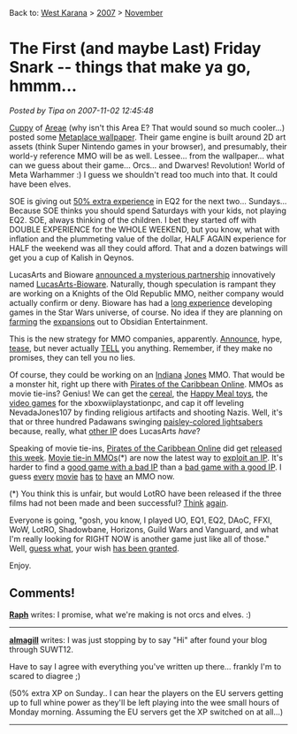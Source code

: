 Back to: [West Karana](/posts/westkarana.md) > [2007](/posts/2007/westkarana.md) > [November](./westkarana.md)
# The First (and maybe Last) Friday Snark -- things that make ya go, hmmm...

*Posted by Tipa on 2007-11-02 12:45:48*

[Cuppy](http://www.cuppycake.org/?p=284) of [Areae](http://areae.net) (why isn't this Area E? That would sound so much cooler...) posted some [Metaplace wallpaper](http://www.metaplace.com/blog/13.html). Their game engine is built around 2D art assets (think Super Nintendo games in your browser), and presumably, their world-y reference MMO will be as well. Lessee... from the wallpaper... what can we guess about their game... Orcs... and Dwarves! Revolution! World of Meta Warhammer :) I guess we shouldn't read too much into that. It could have been elves.

SOE is giving out [50% extra experience](http://ogrebear.com/?p=270) in EQ2 for the next two... Sundays... Because SOE thinks you should spend Saturdays with your kids, not playing EQ2. SOE, always thinking of the children. I bet they started off with DOUBLE EXPERIENCE for the WHOLE WEEKEND, but you know, what with inflation and the plummeting value of the dollar, HALF AGAIN experience for HALF the weekend was all they could afford. That and a dozen batwings will get you a cup of Kalish in Qeynos.

LucasArts and Bioware [announced a mysterious partnership](http://www.mmocrunch.com/?p=20) innovatively named [LucasArts-Bioware](http://www.lucasartsbioware.com/). Naturally, though speculation is rampant they are working on a Knights of the Old Republic MMO, neither company would actually confirm or deny. Bioware has had a [long experience](http://www.obsidianent.com/press_releases/nwn2_announcement.html) developing games in the Star Wars universe, of course. No idea if they are planning on [farming](http://en.wikipedia.org/wiki/Star_Wars:_Knights_of_the_Old_Republic_II:_The_Sith_Lords) the [expansions](http://en.wikipedia.org/wiki/Neverwinter_Nights_2) out to Obsidian Entertainment.

This is the new strategy for MMO companies, apparently. [Announce](http://www.38studios.com/press/Release_38atSDCC_FINAL_071707%20_4_.pdf), hype, [tease](http://www.google.com/url?sa=t&ct=res&cd=4&url=http%3A%2F%2Fwww.totalvideogames.com%2Fnews%2FBlizzard_Planning_New_Next-Gen_MMO_11546_6617_0.htm&ei=_0IrR72oAaDkeuariZ0I&usg=AFQjCNGoZlx1X9ZU_0XfHzoYFN_mDMZ4SQ&sig2=keb-mdZDqOaLR6TRFZrboA), but never actually [TELL](http://forums.f13.net/index.php?topic=11052.msg362563#msg362563) you anything. Remember, if they make no promises, they can tell you no lies.

Of course, they could be working on an [Indiana](http://www.lucasarts.com/games/legoindianajones/) [Jones](http://en.wikipedia.org/wiki/Indiana_Jones_and_the_Last_Crusade:_The_Graphic_Adventure) MMO. That would be a monster hit, right up there with [Pirates of the Caribbean Online](http://disney.go.com/pirates/online/). MMOs as movie tie-ins? Genius! We can get the [cereal](http://www.gamasutra.com/features/20040218/mobbs_01.shtml), the [Happy Meal toys](http://www.portfolio.com/views/blogs/the-hollywood-deal/2007/06/18/indiana-jones-and-the-search-for-new-product), the [video games](http://www.lucasarts.com/games/indianajones/) for the xboxwiiplaystationpc, and cap it off leveling NevadaJones107 by finding religious artifacts and shooting Nazis. Well, it's that or three hundred Padawans swinging [paisley-colored lightsabers](http://xbox.ign.com/articles/563/563609p1.html) because, really, what [other IP](http://imdb.com/company/co0019779/) does LucasArts *have*?

Speaking of movie tie-ins, [Pirates of the Caribbean Online](http://disney.go.com/pirates/online/) did get [released this week](http://www.pcworld.com/article/id,139117-c,games/article.html). [Movie tie-in MMOs](http://www.lotro.com/)(*) are now the latest way to [exploit an IP](http://www.managingip.com/Article.aspx?ArticleID=1254170). It's harder to find a [good game with a bad IP](http://planetside.station.sony.com/) than a [bad game with a good IP](http://thematrixonline.station.sony.com/). I guess [every](http://www.be-bratz.com/) [movie](http://www.stargateworlds.com/) [has](http://www.wired.com/news/technology/0,72263-0.html) [to](http://www.startrekonline.com/) [have](http://www.avpvm.com/) an MMO now. 

(*) You think this is unfair, but would LotRO have been released if the three films had not been made and been successful? [Think](www.rpgamer.com/games/other/pc/middleearth/middleearth.html) [again](http://www.swarthmore.edu/SocSci/tburke1/perma32404.html).
 
Everyone is going, "gosh, you know, I played UO, EQ1, EQ2, DAoC, FFXI, WoW, LotRO, Shadowbane, Horizons, Guild Wars and Vanguard, and what I'm really looking for RIGHT NOW is another game just like all of those." Well, [guess what](http://www.next-gen.biz/index.php?option=com_content&task=view&id=7683&Itemid=2), your wish [has been granted](http://commonsensegamer.com/?p=498).

Enjoy.

## Comments!

**[Raph](http://www.metaplace.com)** writes: I promise, what we're making is not orcs and elves. :)

---

**[almagill](http://gudeman.co.uk)** writes: I was just stopping by to say "Hi" after found your blog through SUWT12.

Have to say I agree with everything you've written up there... frankly I'm to scared to diagree ;)

(50% extra XP on Sunday.. I can hear the players on the EU servers getting up to full whine power as they'll be left playing into the wee small hours of Monday morning. Assuming the EU servers get the XP switched on at all...)

---

